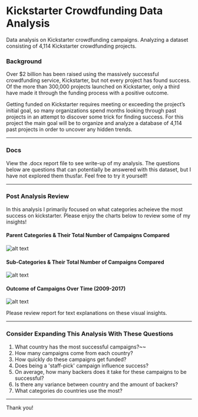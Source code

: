 # Kickstarter Crowdfunding Data Analysis
Data analysis on Kickstarter crowdfunding campaigns. Analyzing a dataset consisting of 4,114 Kickstarter crowdfunding projects. 

### Background
Over $2 billion has been raised using the massively successful crowdfunding service, Kickstarter, but not every project has found success. Of the more than 300,000 projects launched on Kickstarter, only a third have made it through the funding process with a positive outcome.

Getting funded on Kickstarter requires meeting or exceeding the project’s initial goal, so many organizations spend months looking through past projects in an attempt to discover some trick for finding success. For this project the main goal will be to organize and analyze a database of 4,114 past projects in order to uncover any hidden trends.

---

### Docs
View the .docx report file to see write-up of my analysis. The questions below are questions that can potentially be answered with this dataset, but I have not explored them thusfar. Feel free to try it yourself! 

---

### Post Analysis Review
In this analysis I primarily focused on what categories acheieve the most success on kickstarter. Please enjoy the charts below to review some of my insights!

#### Parent Categories & Their Total Number of Campaigns Compared
![alt text](https://i.imgur.com/kOE0xUz.png "Parent Category Bar Chart")

#### Sub-Categories & Their Total Number of Campaigns Compared
![alt text](https://i.imgur.com/vbEi5UQ.png "Sub-Category Bar Chart")

#### Outcome of Campaigns Over Time (2009-2017)
![alt text](https://i.imgur.com/lav9IPJ.png "Sub-Category Bar Chart")

Please review report for text explanations on these visual insights. 

---

### Consider Expanding This Analysis With These Questions
1. What country has the most successful campaigns?~~ 
2. How many campaigns come from each country?
3. How quickly do these campaigns get funded?
4. Does being a 'staff-pick' campaign influence success?
5. On average, how many backers does it take for these campaigns to be successful?
6. Is there any variance between country and the amount of backers?
7. What categories do countries use the most?

---

Thank you!
